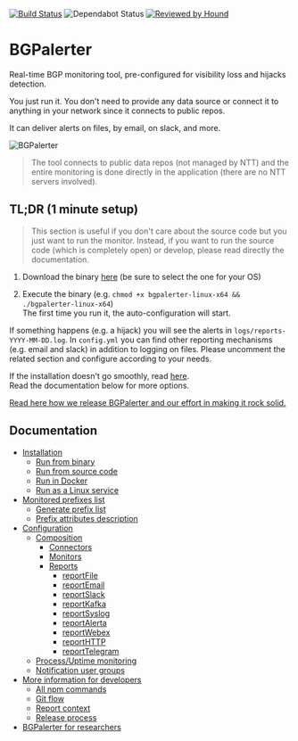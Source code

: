 [![Build Status](https://travis-ci.org/nttgin/BGPalerter.svg?branch=master)](https://travis-ci.org/nttgin/BGPalerter)
![Dependabot Status](https://badgen.net/dependabot/nttgin/BGPalerter/?icon=dependabot)
[![Reviewed by Hound](https://img.shields.io/badge/Reviewed_by-Hound-8E64B0.svg)](https://houndci.com)

# BGPalerter
Real-time BGP monitoring tool, pre-configured for visibility loss and hijacks detection.

You just run it. You don't need to provide any data source or connect it to anything in your network since it connects to public repos.

It can deliver alerts on files, by email, on slack, and more.

![BGPalerter](https://massimocandela.com/img/bgpalerter_github_image.png)

> The tool connects to public data repos (not managed by NTT) and the entire monitoring is done directly in the application (there are no NTT servers involved). 
 
## TL;DR (1 minute setup)
> This section is useful if you don't care about the source code but you just want to run the monitor.
Instead, if you want to run the source code (which is completely open) or develop, please read directly the documentation.

1. Download the binary [here](https://github.com/nttgin/BGPalerter/releases) (be sure to select the one for your OS)

2. Execute the binary (e.g. `chmod +x bgpalerter-linux-x64 && ./bgpalerter-linux-x64`)  
The first time you run it, the auto-configuration will start.  


If something happens (e.g. a hijack) you will see the alerts in `logs/reports-YYYY-MM-DD.log`. 
In `config.yml` you can find other reporting mechanisms (e.g. email and slack) in addition to logging on files. 
Please uncomment the related section and configure according to your needs. 

If the installation doesn't go smoothly, read [here](docs/installation.md).  
Read the documentation below for more options.

[Read here how we release BGPalerter and our effort in making it rock solid.](docs/release-process.md)

## Documentation

- [Installation](docs/installation.md)
    - [Run from binary](docs/installation.md#running-bgpalerter-from-binaries)
    - [Run from source code](docs/installation.md#running-bgpalerter-from-the-source-code)
    - [Run in Docker](docs/installation.md#running-bgpalerter-in-docker)
    - [Run as a Linux service](docs/linux-service.md)
- [Monitored prefixes list](docs/prefixes.md#prefixes)
    - [Generate prefix list](docs/prefixes.md#generate)
    - [Prefix attributes description](docs/prefixes.md#prefixes-fields)
- [Configuration](docs/configuration.md)
    - [Composition](docs/configuration.md#composition)
        - [Connectors](docs/configuration.md#connectors)
        - [Monitors](docs/configuration.md#monitors)
        - [Reports](docs/configuration.md#reports)
            - [reportFile](docs/configuration.md#reportfile)
            - [reportEmail](docs/configuration.md#reportemail)
            - [reportSlack](docs/configuration.md#reportslack)
            - [reportKafka](docs/configuration.md#reportkafka)
            - [reportSyslog](docs/configuration.md#reportsyslog)
            - [reportAlerta](docs/configuration.md#reportalerta)
            - [reportWebex](docs/configuration.md#reportwebex)
            - [reportHTTP](docs/configuration.md#reporthttp)
            - [reportTelegram](docs/configuration.md#reporttelegram)
    - [Process/Uptime monitoring](docs/process-monitors.md)
    - [Notification user groups](docs/usergroups.md)
- [More information for developers](docs/develop.md)
    - [All npm commands](docs/develop.md#all-npm-commands)
    - [Git flow](docs/release-process.md#git-flow)
    - [Report context](docs/context.md)
    - [Release process](docs/release-process.md)
- [BGPalerter for researchers](docs/research.md)
